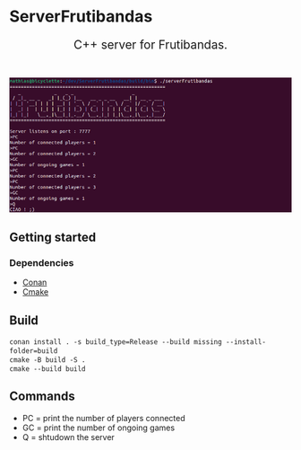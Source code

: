# ServerFrutibandas

<p align=center style="font-size:150%;">
C++ server for Frutibandas.<br><br>
</p>

<p align="center">
<img alt="command_line_server" src="imgs/server.png">
</p>

## Getting started

### Dependencies

- [Conan](https://conan.io/)
- [Cmake](https://cmake.org/)

## Build

```
conan install . -s build_type=Release --build missing --install-folder=build
cmake -B build -S .
cmake --build build
```

## Commands

- PC = print the number of players connected
- GC = print the number of ongoing games
- Q  = shtudown the server
